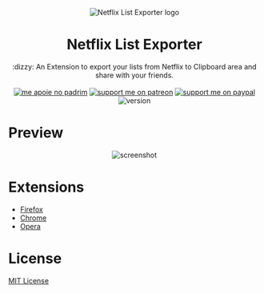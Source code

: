 <p align="center"><img src="https://i.imgur.com/pTgqeTX.png" alt="Netflix List Exporter logo" /></p>
<h1 align="center">Netflix List Exporter</h1>
<p align="center">:dizzy: An Extension to export your lists from Netflix to Clipboard area and share with your friends.
<br><br>
<a href="https://www.padrim.com.br/daltonmenezes"><img src="https://img.shields.io/badge/me%20apoie%20no-padrim-red.svg" alt="me apoie no padrim" /></a>
<a href="https://www.patreon.com/daltonmenezes"><img src="https://img.shields.io/badge/support%20me%20on-patreon-orange.svg" alt="support me on patreon" /></a>
<a href="https://paypal.me/daltonmenezes"><img src="https://img.shields.io/badge/support%20me%20on-paypal-green.svg" alt="support me on paypal" /></a>  
<img src="https://img.shields.io/badge/version-v2.0.0-red.svg" alt="version"/>
</p>

# Preview
<p align="center"><img src="https://i.imgur.com/TyGuuoY.png" alt="screenshot"></p>

# Extensions
- [Firefox](https://addons.mozilla.org/pt-BR/firefox/addon/netflix-list-exporter/)
- [Chrome](https://chrome.google.com/webstore/detail/netflix-list-exporter/mkhmjimpmgfjejbemjbimepeifijlagc)
- [Opera](https://addons.opera.com/pt-br/extensions/details/netflix-list-exporter)

# License
[MIT License](https://github.com/daltonmenezes/netflix-list-exporter/blob/master/LICENSE)

